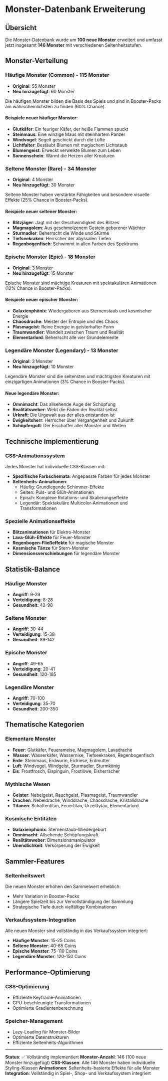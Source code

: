 # Monster-Datenbank Erweiterung

## Übersicht
Die Monster-Datenbank wurde um **100 neue Monster** erweitert und umfasst jetzt insgesamt **146 Monster** mit verschiedenen Seltenheitsstufen.

## Monster-Verteilung

### Häufige Monster (Common) - 115 Monster
- **Original**: 55 Monster
- **Neu hinzugefügt**: 60 Monster

Die häufigen Monster bilden die Basis des Spiels und sind in Booster-Packs am wahrscheinlichsten zu finden (60% Chance).

#### Beispiele neuer häufiger Monster:
- **Glutkäfer**: Ein feuriger Käfer, der heiße Flammen spuckt
- **Steinmaus**: Eine winzige Maus mit steinhartem Panzer
- **Windvogel**: Segelt geschickt durch die Lüfte
- **Lichtfalter**: Bestäubt Blumen mit magischem Lichtstaub
- **Blumengeist**: Erweckt verwelkte Blumen zum Leben
- **Sonnenschein**: Wärmt die Herzen aller Kreaturen

### Seltene Monster (Rare) - 34 Monster
- **Original**: 4 Monster
- **Neu hinzugefügt**: 30 Monster

Seltene Monster haben verstärkte Fähigkeiten und besondere visuelle Effekte (25% Chance in Booster-Packs).

#### Beispiele neuer seltener Monster:
- **Blitzjäger**: Jagt mit der Geschwindigkeit des Blitzes
- **Magmagolem**: Aus geschmolzenem Gestein geborener Wächter
- **Sturmadler**: Beherrscht die Winde und Stürme
- **Tiefseekraken**: Herrscher der abyssalen Tiefen
- **Regenbogenfisch**: Schwimmt in allen Farben des Spektrums

### Epische Monster (Epic) - 18 Monster
- **Original**: 3 Monster
- **Neu hinzugefügt**: 15 Monster

Epische Monster sind mächtige Kreaturen mit spektakulären Animationen (12% Chance in Booster-Packs).

#### Beispiele neuer epischer Monster:
- **Galaxienphönix**: Wiedergeboren aus Sternenstaub und kosmischer Energie
- **Chaosdrache**: Meister der Entropie und des Chaos
- **Plasmageist**: Reine Energie in geisterhafter Form
- **Traumwandler**: Wandelt zwischen Traum und Realität
- **Elementarlord**: Beherrscht alle vier Grundelemente

### Legendäre Monster (Legendary) - 13 Monster
- **Original**: 3 Monster
- **Neu hinzugefügt**: 10 Monster

Legendäre Monster sind die seltensten und mächtigsten Kreaturen mit einzigartigen Animationen (3% Chance in Booster-Packs).

#### Neue legendäre Monster:
- **Omnimacht**: Das allsehende Auge der Schöpfung
- **Realitätsweber**: Webt die Fäden der Realität selbst
- **Urkraft**: Die Urgewalt aus der alles entstanden ist
- **Ewigkeitsherr**: Herrscher über Vergangenheit und Zukunft
- **Schöpfergott**: Der Erschaffer aller Monster und Welten

## Technische Implementierung

### CSS-Animationssystem
Jedes Monster hat individuelle CSS-Klassen mit:
- **Spezifische Farbschemata**: Angepasste Farben für jedes Monster
- **Seltenheits-Animationen**: 
  - Häufig: Grundlegende Schimmer-Effekte
  - Selten: Puls- und Glüh-Animationen
  - Episch: Komplexe Rotations- und Skalierungseffekte
  - Legendär: Spektakuläre Multicolor-Animationen und Transformationen

### Spezielle Animationseffekte
- **Blitzanimationen** für Elektro-Monster
- **Lava-Glüh-Effekte** für Feuer-Monster
- **Regenbogen-Fließeffekte** für magische Monster
- **Kosmische Tänze** für Stern-Monster
- **Dimensionsverschiebungen** für legendäre Monster

## Statistik-Balance

### Häufige Monster
- **Angriff**: 9-29
- **Verteidigung**: 8-28
- **Gesundheit**: 42-98

### Seltene Monster
- **Angriff**: 30-44
- **Verteidigung**: 15-38
- **Gesundheit**: 89-142

### Epische Monster
- **Angriff**: 49-65
- **Verteidigung**: 20-41
- **Gesundheit**: 120-185

### Legendäre Monster
- **Angriff**: 70-100
- **Verteidigung**: 35-70
- **Gesundheit**: 200-350

## Thematische Kategorien

### Elementare Monster
- **Feuer**: Glutkäfer, Feuerameise, Magmagolem, Lavadrache
- **Wasser**: Wasserkäfer, Wassernixe, Tiefseekraken, Regenbogenfisch
- **Erde**: Steinmaus, Erdwurm, Erdriese, Erdmutter
- **Luft**: Windvogel, Windgeist, Sturmadler, Sturmkönig
- **Eis**: Frostfrosch, Eispinguin, Frostlöwe, Eisherrscher

### Mythische Wesen
- **Geister**: Nebelgeist, Rauchgeist, Plasmageist, Traumwandler
- **Drachen**: Nebeldrache, Winddrache, Chaosdrache, Kristalldrache
- **Titanen**: Schattentitan, Feuertitan, Urzeittytan, Elementarlord

### Kosmische Entitäten
- **Galaxienphönix**: Sternenstaub-Wiedergeburt
- **Omnimacht**: Allsehende Schöpfungskraft
- **Realitätsweber**: Dimensionsmanipulator
- **Unendlichkeit**: Verkörperung der Ewigkeit

## Sammler-Features

### Seltenheitswert
Die neuen Monster erhöhen den Sammelwert erheblich:
- Mehr Variation in Booster-Packs
- Längere Spielzeit bis zur Vervollständigung der Sammlung
- Strategische Tiefe durch vielfältige Kombinationen

### Verkaufssystem-Integration
Alle neuen Monster sind vollständig in das Verkaufssystem integriert:
- **Häufige Monster**: 15-25 Coins
- **Seltene Monster**: 40-65 Coins  
- **Epische Monster**: 75-110 Coins
- **Legendäre Monster**: 120-150 Coins

## Performance-Optimierung

### CSS-Optimierung
- Effiziente Keyframe-Animationen
- GPU-beschleunigte Transformationen
- Optimierte Gradientenberechnung

### Speicher-Management
- Lazy-Loading für Monster-Bilder
- Optimierte Datenstrukturen
- Effiziente Seltenheits-Algorithmen

---

**Status**: ✅ Vollständig implementiert
**Monster-Anzahl**: 146 (100 neue Monster hinzugefügt)
**CSS-Klassen**: Alle 146 Monster haben individuelle Styling-Klassen
**Animationen**: Seltenheits-basierte Effekte für alle Monster
**Integration**: Vollständig in Spiel-, Shop- und Verkaufssystem integriert
